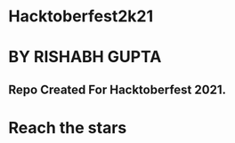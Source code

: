 # Hacktoberfest2k21

# BY RISHABH GUPTA

## Repo Created For Hacktoberfest 2021.

# Reach the stars
